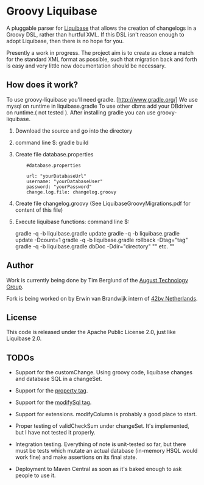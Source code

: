 # Groovy Liquibase
A pluggable parser for [Liquibase](http://liquibase.org) that allows the creation of changelogs in a Groovy DSL, rather than hurtful XML. If this DSL isn't reason enough to adopt Liquibase, then there is no hope for you. 

Presently a work in progress. The project aim is to create as close a match for the standard XML format as possible, such that migration back and forth is easy and very little new documentation should be necessary.

## How does it work?
To use groovy-liquibase you'll need gradle. [http://www.gradle.org/]
We use mysql on runtime in liquibase.gradle To use other dbms add your DBdriver on runtime.( not tested ).
After installing gradle you can use groovy-liquibase.

1)  Download the source and go into the directory

2)  command line $:  gradle build

3)  Create file database.properties

            #database.properties 

            url: "yourDatabaseUrl"
            username: "yourDatabaseUser"
            password: "yourPassword"
            change.log.file: changelog.groovy

4)  Create file changelog.groovy (See LiquibaseGroovyMigrations.pdf for content of this file)

5)  Execute liquibase functions: command line $:  

       gradle -q -b liquibase.gradle update
       gradle -q -b liquibase.gradle update -Dcount=1
       gradle -q -b liquibase.gradle rollback -Dtag="tag"
       gradle -q -b liquibase.gradle dbDoc -Ddir="directory"
       "" etc. ""



## Author
Work is currently being done by Tim Berglund of the [August Technology Group](http://augusttechgroup.com).

Fork is being worked on by Erwin van Brandwijk intern of [42bv Netherlands](http://www.42.nl).

## License
This code is released under the Apache Public License 2.0, just like Liquibase 2.0.

## TODOs

 * Support for the customChange. Using groovy code, liquibase changes and database SQL in a changeSet.
 * Support for the [property tag](http://www.liquibase.org/manual/changelog_parameters).
 * Support for the [modifySql tag](http://www.liquibase.org/manual/modify_sql?s[]=modifysql).
 * Support for extensions. modifyColumn is probably a good place to start.

 * Proper testing of validCheckSum under changeSet. It's implemented, but I have not tested it properly.
 * Integration testing. Everything of note is unit-tested so far, but there must be tests which mutate an actual database (in-memory HSQL would work fine) and make assertions on its final state.
 * Deployment to Maven Central as soon as it's baked enough to ask people to use it.

